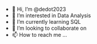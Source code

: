 - 👋 Hi, I’m @dedot2023
- 👀 I’m interested in Data Analysis
- 🌱 I’m currently learning SQL
- 💞️ I’m looking to collaborate on 
- 📫 How to reach me ...

<!---
dedot2023/dedot2023 is a ✨ special ✨ repository because its `README.md` (this file) appears on your GitHub profile.
You can click the Preview link to take a look at your changes.
--->
